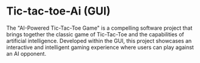 # Tic-tac-toe-Ai (GUI)
The "AI-Powered Tic-Tac-Toe Game" is a compelling software project that brings together the classic game of Tic-Tac-Toe and the capabilities of artificial intelligence. Developed within the GUI, this project showcases an interactive and intelligent gaming experience where users can play against an AI opponent.

